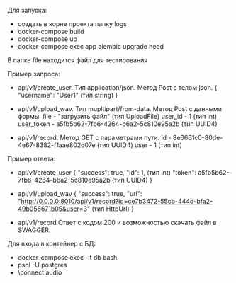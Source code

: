 Для запуска:
 - создать в корне проекта папку logs
 - docker-compose build
 - docker-compose up 
 - docker-compose exec app alembic upgrade head

В папке file находится файл для тестирования

Пример запроса:
 - api/v1/create_user. Тип application/json. Метод Post с телом json.
{
  "username": "User1" (тип string)
}

 - api/v1/upload_wav. Тип mupltipart/from-data. Метод Post с данными формы.
file - "загрузить файл"  (тип UploadFile)
user_id - 1              (тип int)
user_token - a5fb5b62-7fb6-4264-b6a2-5c810e95a2b   (тип UUID4)

 - api/v1/record. Метод GET с параметрами пути.
id - 8e6661c0-80de-4e67-8382-f1aae802d07e   (тип UUID4)
user - 1              (тип int)

Пример ответа:
 - api/v1/create_user
{
  "success": true,
  "id": 1,  (тип int)
  "token": a5fb5b62-7fb6-4264-b6a2-5c810e95a2b (тип UUID4)
}

 - api/v1/upload_wav
{
  "success": true,
  "url": "http://0.0.0.0:8010/api/v1/record?id=ce7b3472-55cb-444d-bfa2-49b056671b05&user=3" (тип HttpUrl)
}

 - api/v1/record
Ответ с кодом 200 и возможностью скачать файл в SWAGGER.

Для входа в контейнер с БД:
 - docker-compose exec -it db bash
 - psql -U postgres
 - \connect audio
